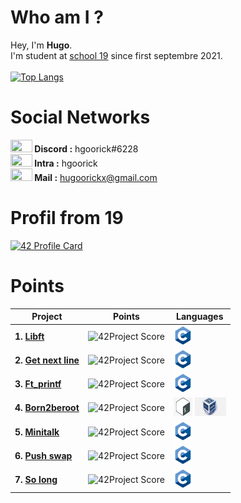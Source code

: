 # Who am I ?
Hey, I'm <strong>Hugo</strong>.
<br/>I'm student at <a href="https://www.s19.be">school 19</a> since first septembre 2021.
<br/>
<br/>[![Top Langs](https://github-readme-stats.vercel.app/api/top-langs/?username=LeGodurix19)](https://github.com/anuraghazra/github-readme-stats)
# Social Networks
<img src = "https://logo-marque.com/wp-content/uploads/2020/12/Discord-Logo.png" width="35" height="20"/><b>        Discord :</b> hgoorick#6228
<br/><img src = "https://www.universfreebox.com/wp-content/uploads/2019/07/logo_421.png" width="35" height="20"/><b>        Intra :</b> hgoorick
<br/><img src = "https://upload.wikimedia.org/wikipedia/commons/thumb/0/0b/Logo_Gmail_%282015-2020%29.svg/2560px-Logo_Gmail_%282015-2020%29.svg.png" width="35" height="20"/><b>        Mail :</b> hugoorickx@gmail.com
<br/>
# Profil from 19
[![42 Profile Card](https://1337-readme.vercel.app/api/profile?cursus=42cursus&dark=true&email=hide&leet_logo=hide&login=hgoorick)](https://profile.intra.42.fr/users/hgoorick)
# Points
| Project | Points | Languages |
| ------- | ------ | ------ |
| <b>1. <a href = "https://github.com/LeGodurix19/libft">Libft</a></b> | ![42Project Score](https://badge42.herokuapp.com/api/project/hgoorick/Libft) | <img src="https://github.com/LeGodurix19/LeGodurix19/blob/main/logo/c-logo.png" width="30" height="30"> |
| <b>2. <a href = "https://github.com/LeGodurix19/get_next_line">Get next line</a></b>| ![42Project Score](https://badge42.herokuapp.com/api/project/hgoorick/get_next_line) | <img src="https://github.com/LeGodurix19/LeGodurix19/blob/main/logo/c-logo.png" width="30" height="30"> |
| <b>3. <a href = "https://github.com/LeGodurix19/ft_printf">Ft_printf</a></b> | ![42Project Score](https://badge42.herokuapp.com/api/project/hgoorick/ft_printf) | <img src="https://github.com/LeGodurix19/LeGodurix19/blob/main/logo/c-logo.png" width="30" height="30"> |
| <b>4. <a href = "https://github.com/LeGodurix19/born2beroot">Born2beroot</a></b> | ![42Project Score](https://badge42.herokuapp.com/api/project/hgoorick/Born2beroot) | <img src="https://github.com/LeGodurix19/LeGodurix19/blob/main/logo/bash-logo.jpg" width="30" height="30"> <img src="https://github.com/LeGodurix19/LeGodurix19/blob/main/logo/virtualbox-logo.png" width="50" height="30"> |
| <b>5. <a href = "https://github.com/LeGodurix19/minitalk">Minitalk</a></b> | ![42Project Score](https://badge42.herokuapp.com/api/project/hgoorick/minitalk) | <img src="https://github.com/LeGodurix19/LeGodurix19/blob/main/logo/c-logo.png" width="30" height="30"> |
| <b>6. <a href = "https://github.com/LeGodurix19/push_swap">Push swap</a></b> | ![42Project Score](https://badge42.herokuapp.com/api/project/hgoorick/push_swap) | <img src="https://github.com/LeGodurix19/LeGodurix19/blob/main/logo/c-logo.png" width="30" height="30"> |
| <b>7. <a href = "https://github.com/LeGodurix19/so_long">So long</a></b> | ![42Project Score](https://badge42.herokuapp.com/api/project/hgoorick/so_long) | <img src="https://github.com/LeGodurix19/LeGodurix19/blob/main/logo/c-logo.png" width="30" height="30"> | 
